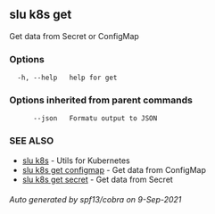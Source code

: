 ## slu k8s get

Get data from Secret or ConfigMap

### Options

```
  -h, --help   help for get
```

### Options inherited from parent commands

```
      --json   Formatu output to JSON
```

### SEE ALSO

* [slu k8s](slu_k8s.md)	 - Utils for Kubernetes
* [slu k8s get configmap](slu_k8s_get_configmap.md)	 - Get data from ConfigMap
* [slu k8s get secret](slu_k8s_get_secret.md)	 - Get data from Secret

###### Auto generated by spf13/cobra on 9-Sep-2021
